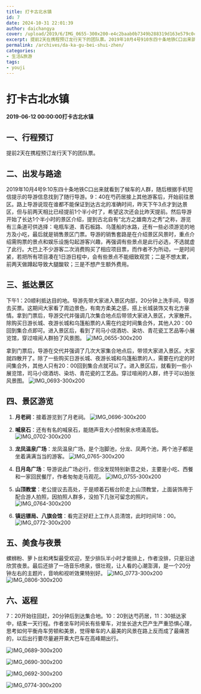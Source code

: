 ```yaml
---
title: 打卡古北水镇
id: 7
date: 2024-10-31 22:01:39
author: daichangya
cover: /upload/2019/6/IMG_0655-300x200-e4c2baab0b7349b288319d163e579c0c.jpg
excerpt: 提前2天在携程预订龙行天下的团队票。2019年10月4号910东四十条地铁C口出来就看到了候车的人群，随后根据手机短信提示的导游信息找到了随行导游。9：40在芍药居接上其他游客后，我们就开始前往景区。路上导游说现在谁都不能保证到达古北的准确时间，昨天下午3点才到达景区，但是与前两天相比已经是提前1
permalink: /archives/da-ka-gu-bei-shui-zhen/
categories:
- 生活&旅游
tags:
- youji
---
```


# 打卡古北水镇
**2019-06-12 00:00:00打卡古北水镇**

## 一、行程预订
提前2天在携程预订龙行天下的团队票。

## 二、出发与路途
2019年10月4号9:10东四十条地铁C口出来就看到了候车的人群，随后根据手机短信提示的导游信息找到了随行导游。9：40在芍药居接上其他游客后，开始前往景区。路上导游说现在谁都不能保证到达古北的准确时间，昨天下午3点才到达景区，但与前两天相比已经提前1个半小时了，希望这次还会比昨天提前。然后导游开始了长达1个半小时的景区介绍，提到古北自有“北方之雄南方之秀”之称，游览有三条道可供选择：电瓶车道、青石板路、乌蓬船的水路，还有一些必须游览的地方及小吃，最后就是销售景区门票。导游的销售套路是在介绍景区风景时，重点介绍需购票的景点和娱乐设施勾起游客兴趣，再强调有些景点是此行必选，不选就虚了此行。大巴上不少游客二次消费购买了相应项目票，而作者不为所动，一是时间紧，若把所有项目凑在1日游日程中，会有些景点不能细致观赏；二是不想太累，前两天做蹲起导致大腿酸软；三是不想产生额外费用。

## 三、抵达景区
下午1：20顺利抵达目的地。导游先带大家进入景区内部，20分钟上洗手间，导游去买票。这期间大家看了周边景色，有南方柔美之感，搭上长城装饰又有北方豪情。拿到门票后，导游交代并强调几次集合地点后带领大家进入景区，大家散开。除购买日游长城、夜游长城和乌篷船票的人需在约定时间集合外，其他人20：00回到集合点即可。进入景区后，看到了司马小烧酒坊、染坊、青花瓷工艺品等小展览馆，穿过喧闹人群拍了风景图。
![IMG_0655-300x200](https://images.jsdiff.com/upload/2019/6/IMG_0655-300x200-e4c2baab0b7349b288319d163e579c0c.jpg)

拿到门票后，导游在交代并强调了几次大家集合地点后，带领大家进入景区。大家就四散开了。除了一些购买日游长城、夜游长城和乌篷船票的人，需要在约定的时间集合外，其他人只有20：00回到集合点就可以了。进入景区后，就看到一些小展览馆，司马小烧酒坊、染坊、青花瓷的工艺品。穿过喧闹的人群，终于可以拍张风景图。
![IMG_0693-300x200](https://images.jsdiff.com/upload/2019/6/IMG_0693-300x200-d8c58deace6d4955a1539b1a10ca68e9.jpg)

## 四、景区游览
1. **月老祠**：接着游览到了月老祠。
![IMG_0696-300x200](https://images.jsdiff.com/upload/2019/6/IMG_0696-300x200-c83c0803368b4a0eacc0c59ed3801a7e.jpg)

2. **喊泉石**：还有有名的喊泉石，能随声音大小控制泉水喷涌高低。
![IMG_0702-300x200](https://images.jsdiff.com/upload/2019/6/IMG_0702-300x200-bd79dbf9ec654e68b7b0a2cd455b8196.jpg)

3. **龙凤温泉广场**：龙凤温泉广场，是个泡脚池，分龙、凤两个池，两个池子都是坐着满满当当的游客。
![IMG_0765-300x200](https://images.jsdiff.com/upload/2019/6/IMG_0765-300x200-2de3d31ed34140ab9371af1e6d8e1989.jpg)

4. **日月岛广场**：导游说此广场必行，但没发现特别新意之处，主要是小吃、西餐和一家回民餐厅，作者匆匆走马观花。
![IMG_0755-300x200](https://images.jsdiff.com/upload/2019/6/IMG_0755-300x200-fc35361e74de40adab8a4a4878e2a541.jpg)

5. **山顶教堂**：老公提议去高处，于是顺着石板台阶走上山顶教堂，上面装饰用于配合游人拍照，因拍照人群多，没拍下几张可留念的照片。
![IMG_0764-300x200](https://images.jsdiff.com/upload/2019/6/IMG_0764-300x200-d51f7db05a294f618440cb0cc5ff7c0d.jpg)

6. **镇远镖局、八旗会馆**：看完正好赶上工作人员清馆，此时时间18：00。
![IMG_0772-300x200](https://images.jsdiff.com/upload/2019/6/IMG_0772-300x200-5465e5bdb6c8477fbf170663d439d825.jpg)


## 五、美食与夜景
螺蛳粉、萝卜丝和烤梨最受欢迎，至少排队半小时才能排上，作者没排，只是沿途欣赏夜景。最后还排了一场音乐喷泉，很壮观，让人看的心潮澎湃，是一个20分钟左右的主题片，音响和视听效果特别好。
![IMG_0773-300x200](https://images.jsdiff.com/upload/2019/6/IMG_0773-300x200-bd6e3213c70b4917a8baa00dc465ad59.jpg)
![IMG_0806-300x200](https://images.jsdiff.com/upload/2019/6/IMG_0806-300x200-27e202dba6c948978dd8d6ca2f92c934.jpg)


## 六、返程
7：20开始往回赶，20分钟后到达集合地。10：20到达芍药居，11：30抵达家中，结束一天行程。作者坐车时间长有些晕车，对坐长途大巴产生严重恐惧心理，思考如何平衡舟车劳顿和美景，觉得晕车的人最美的风景在路上反而成了最痛苦的，以后出行要尽量避开乘大巴车在高峰期出行。

![IMG_0689-300x200](https://images.jsdiff.com/upload/2019/6/IMG_0689-300x200-1c03dfd289f34c81bd4edbcdbb8cc21d.jpg)

![IMG_0690-300x200](https://images.jsdiff.com/upload/2019/6/IMG_0690-300x200-276eb105323541ec94ef4fd41acd828d.jpg)

![IMG_0692-300x200](https://images.jsdiff.com/upload/2019/6/IMG_0692-300x200-8def58ca79dd46db92b89983dc30511c.jpg)

![IMG_0774-300x200](https://images.jsdiff.com/upload/2019/6/IMG_0774-300x200-fd05613365504087ad021b51db9d4e3e.jpg)